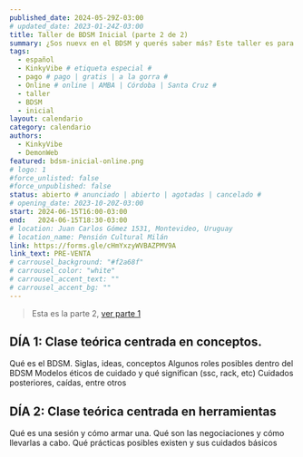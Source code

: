 ```yaml
---
published_date: 2024-05-29Z-03:00
# updated_date: 2023-01-24Z-03:00
title: Taller de BDSM Inicial (parte 2 de 2)
summary: ¿Sos nuevx en el BDSM y querés saber más? Este taller es para vos <3. Vamos a aprender sobre, kinks, prácticas, cómo armar una escena, qué cuidados tengo que tener y más cosas para que inicies tu exploración pervertida
tags:
  - español
  - KinkyVibe # etiqueta especial #
  - pago # pago | gratis | a la gorra #
  - Online # online | AMBA | Córdoba | Santa Cruz #
  - taller
  - BDSM
  - inicial
layout: calendario
category: calendario
authors:
  - KinkyVibe
  - DemonWeb
featured: bdsm-inicial-online.png
# logo: 1
#force_unlisted: false
#force_unpublished: false
status: abierto # anunciado | abierto | agotadas | cancelado #
# opening_date: 2023-10-20Z-03:00
start: 2024-06-15T16:00-03:00
end:   2024-06-15T18:30-03:00
# location: Juan Carlos Gómez 1531, Montevideo, Uruguay
# location_name: Pensión Cultural Milán
link: https://forms.gle/cHmYxzyWVBAZPMV9A
link_text: PRE-VENTA
# carrousel_background: "#f2a68f"
# carrousel_color: "white"
# carrousel_accent_text: ""
# carrousel_accent_bg: ""
---
```

> Esta es la parte 2, [ver parte 1](/calendario/taller-bdsm-inicial-2024-06)

## DÍA 1: Clase teórica centrada en conceptos.
Qué es el BDSM. Siglas, ideas, conceptos
Algunos roles posibles dentro del BDSM
Modelos éticos de cuidado y qué significan (ssc, rack, etc)
Cuidados posteriores, caídas, entre otros
## DÍA 2: Clase teórica centrada en herramientas
Qué es una sesión y cómo armar una.
Qué son las negociaciones y cómo llevarlas a cabo.
Qué prácticas posibles existen y sus cuidados básicos